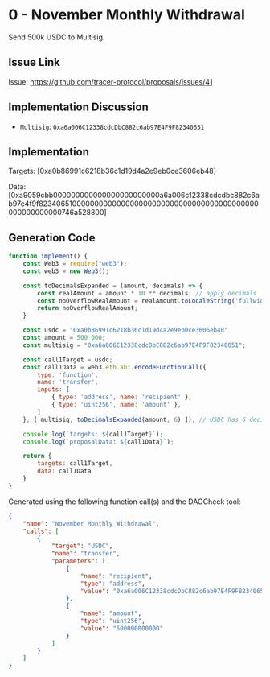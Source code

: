 # 0 - November Monthly Withdrawal
Send 500k USDC to Multisig.

## Issue Link
Issue: https://github.com/tracer-protocol/proposals/issues/41

## Implementation Discussion
- `Multisig`: `0xa6a006C12338cdcDbC882c6ab97E4F9F82340651`

## Implementation
Targets: [0xa0b86991c6218b36c1d19d4a2e9eb0ce3606eb48]

Data: [0xa9059cbb000000000000000000000000a6a006c12338cdcdbc882c6ab97e4f9f82340651000000000000000000000000000000000000000000000000000000746a528800]

## Generation Code
```javascript
function implement() {
    const Web3 = require("web3");
    const web3 = new Web3();

    const toDecimalsExpanded = (amount, decimals) => {
        const realAmount = amount * 10 ** decimals; // apply decimals
        const noOverflowRealAmount = realAmount.toLocaleString('fullwide', {useGrouping:false}); // return str (to prevent overflow) & remove scientific notation
        return noOverflowRealAmount;
    }

    const usdc = "0xa0b86991c6218b36c1d19d4a2e9eb0ce3606eb48"
    const amount = 500_000;
    const multisig = "0xa6a006C12338cdcDbC882c6ab97E4F9F82340651";

    const call1Target = usdc;
    const call1Data = web3.eth.abi.encodeFunctionCall({
        type: 'function',
        name: 'transfer',
        inputs: [
            { type: 'address', name: 'recipient' },
            { type: 'uint256', name: 'amount' },
        ]
    }, [ multisig, toDecimalsExpanded(amount, 6) ]); // USDC has 6 decimals

    console.log(`targets: ${call1Target}`);
    console.log(`proposalData: ${call1Data}`);

    return {
        targets: call1Target,
        data: call1Data
    }
}
```

Generated using the following function call(s) and the DAOCheck tool:
```json
{
    "name": "November Monthly Withdrawal",
    "calls": [
        {
            "target": "USDC",
            "name": "transfer",
            "parameters": [
                {
                    "name": "recipient",
                    "type": "address",
                    "value": "0xa6a006C12338cdcDbC882c6ab97E4F9F82340651"
                },
                {
                    "name": "amount",
                    "type": "uint256",
                    "value": "500000000000"
                }
            ]
        }
    ]
}
```